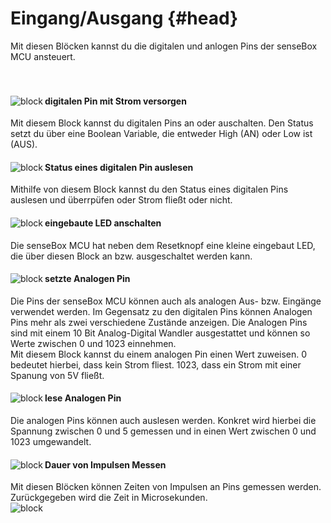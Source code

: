 # Eingang/Ausgang {#head}

<div class="description">Mit diesen Blöcken kannst du die digitalen und anlogen Pins der senseBox MCU ansteuert. </div>
<div class="line">
    <br>
    <br>
</div>

<div class="container">
    <div class="row">
        <div class="col-md">
            <img src="../pictures/blocks/io/io-0.png" alt="block" align="left">
        </div>
        <div class="col-md">
            <h4>digitalen Pin mit Strom versorgen</h4>
            Mit diesem Block kannst du digitalen Pins an oder auschalten. Den Status setzt du über eine Boolean Variable, die entweder High (AN) oder Low ist (AUS). 
        </div>
    </div>
</div>

<div class="container">
    <div class="row">
        <div class="col-md">
            <img src="../pictures/blocks/io/io-1.png" alt="block" align="left">
        </div>
        <div class="col-md">
            <h4>Status eines digitalen Pin auslesen</h4>
            Mithilfe von diesem Block kannst du den Status eines digitalen Pins auslesen und überrpüfen oder Strom fließt oder nicht.
        </div>
    </div>
</div>

<div class="line"></div>

<div class="container">
    <div class="row">
        <div class="col-md">
            <img src="../pictures/blocks/io/io-2.png" alt="block" align="left">
        </div>
        <div class="col-md">
            <h4>eingebaute LED anschalten</h4>
            Die senseBox MCU hat neben dem Resetknopf eine kleine eingebaut LED, die über diesen Block an bzw. ausgeschaltet werden kann.
        </div>
    </div>
</div>

<div class="line"></div>

<div class="container">
    <div class="row">
        <div class="col-md">
            <img src="../pictures/blocks/io/io-3.png" alt="block" align="left">
        </div>
        <div class="col-md">
            <h4>setzte Analogen Pin</h4>
            Die Pins der senseBox MCU können auch als analogen Aus- bzw. Eingänge verwendet werden. Im Gegensatz zu den digitalen Pins können Analogen Pins mehr als zwei verschiedene Zustände anzeigen. Die Analogen Pins sind mit einem 10 Bit Analog-Digital Wandler ausgestattet und können so Werte zwischen 0 und 1023 einnehmen. <br>
            Mit diesem Block kannst du einem analogen Pin einen Wert zuweisen. 0 bedeutet hierbei, dass kein Strom fliest. 1023, dass ein Strom mit einer Spanung von 5V fließt. 
        </div>
    </div>
</div>


<div class="container">
    <div class="row">
        <div class="col-md">
            <img src="../pictures/blocks/io/io-4.png" alt="block" align="left">
        </div>
        <div class="col-md">
            <h4>lese Analogen Pin</h4>
            Die analogen Pins können auch auslesen werden. Konkret wird hierbei die Spannung zwischen 0 und 5 gemessen und in einen Wert zwischen 0 und 1023 umgewandelt.
        </div>
    </div>
</div>

<div class="line"></div>

<div class="container">
    <div class="row">
        <div class="col-md">
            <img src="../pictures/blocks/io/io-5.png" alt="block" align="left">
        </div>
        <div class="col-md">
            <h4>Dauer von Impulsen Messen</h4>
            Mit diesen Blöcken können Zeiten von Impulsen an Pins gemessen werden. Zurückgegeben wird die Zeit in Microsekunden.
        </div>
    </div>
</div>


<div class="container">
    <div class="row">
        <div class="col-md">
            <img src="../pictures/blocks/io/io-6.png" alt="block" align="left">
        </div>
        <div class="col-md">
        </div>
    </div>
</div>

<div class="line"></div>

